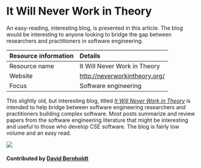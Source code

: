 # It Will Never Work in Theory
An easy-reading, interesting blog, is presented in this article. The blog would be interesting to anyone looking to bridge the gap between researchers and practitioners in software engineering.

Resource information | Details 
:--- | :--- 
Resource name  | It Will Never Work in Theory
Website  | http://neverworkintheory.org/
Focus | Software engineering

This slightly old, but interesting blog, titled *[It Will Never Work in Theory](http://neverworkintheory.org/)* is intended to help bridge between software engineering researchers and practitioners building complex software.  Most posts summarize and review papers from the software engineering literature that might be interesting and useful to those who develop CSE software.  The blog is fairly low volume and an easy read. 

<img src='https://github.com/betterscientificsoftware/images/raw/master/Logo-class-theory.svg' class='logo' />
 

#### Contributed by [David Bernholdt](http://github.com/bernhold)

<!---
Publish: yes
Categories: Planning
Topics: Software engineering
Tags: blog
Level: 2
Prerequisites: defaults
Aggregate: none
--->
